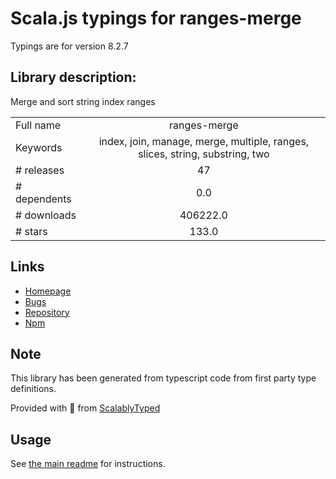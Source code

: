 
# Scala.js typings for ranges-merge

Typings are for version 8.2.7

## Library description:
Merge and sort string index ranges

|                    |                 |
| ------------------ | :-------------: |
| Full name          | ranges-merge |
| Keywords           | index, join, manage, merge, multiple, ranges, slices, string, substring, two |
| # releases         | 47 |
| # dependents       | 0.0 |
| # downloads        | 406222.0 |
| # stars            | 133.0 |

## Links
- [Homepage](https://codsen.com/os/ranges-merge)
- [Bugs](https://github.com/codsen/codsen/issues)
- [Repository](https://github.com/codsen/codsen)
- [Npm](https://www.npmjs.com/package/ranges-merge)
    


## Note
This library has been generated from typescript code from first party type definitions.

Provided with :purple_heart: from [ScalablyTyped](https://github.com/oyvindberg/ScalablyTyped)

## Usage
See [the main readme](../../readme.md) for instructions.


